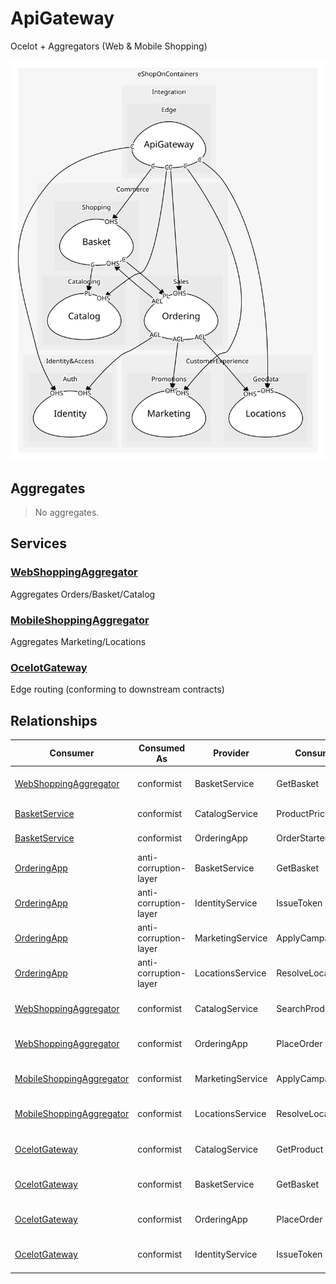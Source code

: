 

# ApiGateway
Ocelot + Aggregators (Web & Mobile Shopping)

![contextmap](./contextmap.svg)

## Aggregates
> No aggregates.
	
## Services

### [WebShoppingAggregator](services/web_shopping_aggregator/index.md)
Aggregates Orders/Basket/Catalog


### [MobileShoppingAggregator](services/mobile_shopping_aggregator/index.md)
Aggregates Marketing/Locations


### [OcelotGateway](services/ocelot_gateway/index.md)
Edge routing (conforming to downstream contracts)



## Relationships
| Consumer | Consumed As | Provider | Consumable | Provided As |
| --- | --- | --- | --- | --- |
| [WebShoppingAggregator](services/web_shopping_aggregator/index.md) | conformist | BasketService | GetBasket | open-host-service |
| [BasketService](../../../../../commerce/subdomains/shopping/boundedcontexts/basket/services/basket_service/index.md) | conformist | CatalogService | ProductPriceChanged | published-language |
| [BasketService](../../../../../commerce/subdomains/shopping/boundedcontexts/basket/services/basket_service/index.md) | conformist | OrderingApp | OrderStarted | published-language |
| [OrderingApp](../../../../../commerce/subdomains/sales/boundedcontexts/ordering/services/ordering_app/index.md) | anti-corruption-layer | BasketService | GetBasket | open-host-service |
| [OrderingApp](../../../../../commerce/subdomains/sales/boundedcontexts/ordering/services/ordering_app/index.md) | anti-corruption-layer | IdentityService | IssueToken | open-host-service |
| [OrderingApp](../../../../../commerce/subdomains/sales/boundedcontexts/ordering/services/ordering_app/index.md) | anti-corruption-layer | MarketingService | ApplyCampaigns | open-host-service |
| [OrderingApp](../../../../../commerce/subdomains/sales/boundedcontexts/ordering/services/ordering_app/index.md) | anti-corruption-layer | LocationsService | ResolveLocation | open-host-service |
| [WebShoppingAggregator](services/web_shopping_aggregator/index.md) | conformist | CatalogService | SearchProducts | open-host-service |
| [WebShoppingAggregator](services/web_shopping_aggregator/index.md) | conformist | OrderingApp | PlaceOrder | open-host-service |
| [MobileShoppingAggregator](services/mobile_shopping_aggregator/index.md) | conformist | MarketingService | ApplyCampaigns | open-host-service |
| [MobileShoppingAggregator](services/mobile_shopping_aggregator/index.md) | conformist | LocationsService | ResolveLocation | open-host-service |
| [OcelotGateway](services/ocelot_gateway/index.md) | conformist | CatalogService | GetProduct | open-host-service |
| [OcelotGateway](services/ocelot_gateway/index.md) | conformist | BasketService | GetBasket | open-host-service |
| [OcelotGateway](services/ocelot_gateway/index.md) | conformist | OrderingApp | PlaceOrder | open-host-service |
| [OcelotGateway](services/ocelot_gateway/index.md) | conformist | IdentityService | IssueToken | open-host-service |


